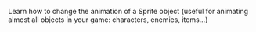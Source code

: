 Learn how to change the animation of a Sprite object (useful for animating almost all objects in your game: characters, enemies, items...)

